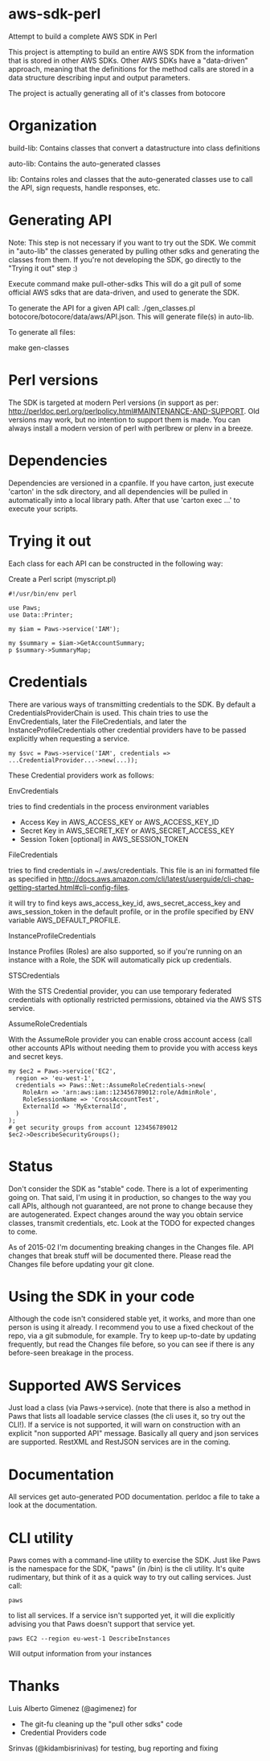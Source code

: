 aws-sdk-perl
============

Attempt to build a complete AWS SDK in Perl

This project is attempting to build an entire AWS SDK from the information
that is stored in other AWS SDKs. Other AWS SDKs have a "data-driven" approach,
meaning that the definitions for the method calls are stored in a data structure
describing input and output parameters.

The project is actually generating all of it's classes from botocore

Organization
============

build-lib: Contains classes that convert a datastructure into class definitions

auto-lib: Contains the auto-generated classes

lib: Contains roles and classes that the auto-generated classes use to call the API,
sign requests, handle responses, etc.

Generating API
============

Note: This step is not necessary if you want to try out the SDK. We commit in "auto-lib"
the classes generated by pulling other sdks and generating the classes from them. If you're
not developing the SDK, go directly to the "Trying it out" step :)

Execute command make pull-other-sdks This will do a git pull of some official AWS sdks
that are data-driven, and used to generate the SDK.

To generate the API for a given API call: ./gen_classes.pl botocore/botocore/data/aws/API.json.
This will generate file(s) in auto-lib.

To generate all files:

make gen-classes

Perl versions
============

The SDK is targeted at modern Perl versions (in support as per: http://perldoc.perl.org/perlpolicy.html#MAINTENANCE-AND-SUPPORT. 
Old versions may work, but no intention to support them is made. You can always install a modern version of perl with perlbrew or
plenv in a breeze.

Dependencies
============

Dependencies are versioned in a cpanfile. If you have carton, just execute 'carton' in the sdk directory, and all dependencies
will be pulled in automatically into a local library path. After that use 'carton exec ...' to execute your scripts.

Trying it out
============

Each class for each API can be constructed in the following way:

Create a Perl script (myscript.pl)

```
#!/usr/bin/env perl

use Paws;
use Data::Printer;

my $iam = Paws->service('IAM');

my $summary = $iam->GetAccountSummary;
p $summary->SummaryMap;
```

Credentials
============

There are various ways of transmitting credentials to the SDK. By default a 
CredentialsProviderChain is used. This chain tries to use the EnvCredentials, later the 
FileCredentials, and later the InstanceProfileCredentials other credential providers have
to be passed explicitly when requesting a service.

```
my $svc = Paws->service('IAM', credentials => ...CredentialProvider...->new(...));
```

These Credential providers work as follows:

EnvCredentials

tries to find credentials in the process environment variables
 - Access Key in AWS_ACCESS_KEY or AWS_ACCESS_KEY_ID
 - Secret Key in AWS_SECRET_KEY or AWS_SECRET_ACCESS_KEY
 - Session Token [optional] in AWS_SESSION_TOKEN

FileCredentials

tries to find credentials in ~/.aws/credentials. This file is an ini formatted file
as specified in http://docs.aws.amazon.com/cli/latest/userguide/cli-chap-getting-started.html#cli-config-files.

it will try to find keys aws_access_key_id, aws_secret_access_key and aws_session_token in the default profile,
or in the profile specified by ENV variable AWS_DEFAULT_PROFILE.

InstanceProfileCredentials

Instance Profiles (Roles) are also supported, so if you're running on an 
instance with a Role, the SDK will automatically pick up credentials. 

STSCredentials

With the STS Credential provider, you can use temporary federated credentials with 
optionally restricted permissions, obtained via the AWS STS service.

AssumeRoleCredentials

With the AssumeRole provider you can enable cross account access (call other accounts
APIs without needing them to provide you with access keys and secret keys.

```
my $ec2 = Paws->service('EC2',
  region => 'eu-west-1', 
  credentials => Paws::Net::AssumeRoleCredentials->new(
    RoleArn => 'arn:aws:iam::123456789012:role/AdminRole',
    RoleSessionName => 'CrossAccountTest',
    ExternalId => 'MyExternalId',
  )
);
# get security groups from account 123456789012
$ec2->DescribeSecurityGroups();
```

Status
================

Don't consider the SDK as "stable" code. There is a lot of experimenting going on. That said,
I'm using it in production, so changes to the way you call APIs, although not guaranteed, are
not prone to change because they are autogenerated. Expect changes around the way you obtain
service classes, transmit credentials, etc. Look at the TODO for expected changes to come.

As of 2015-02 I'm documenting breaking changes in the Changes file. API changes that break stuff
will be documented there. Please read the Changes file before updating your git clone.

Using the SDK in your code
================

Although the code isn't considered stable yet, it works, and more than one person is using it 
already. I recommend you to use a fixed checkout of the repo, via a git submodule, for example. 
Try to keep up-to-date by updating frequently, but read the Changes file before, so you can see 
if there is any before-seen breakage in the process.

Supported AWS Services
================

Just load a class (via Paws->service). (note that there is also a method in Paws that lists all
loadable service classes (the cli uses it, so try out the CLI!). If a service is not supported,
it will warn on construction with an explicit "non supported API" message. Basically all query and
json services are supported. RestXML and RestJSON services are in the coming.

Documentation
================
All services get auto-generated POD documentation. perldoc a file to take a look at the documentation.

CLI utility
================
Paws comes with a command-line utility to exercise the SDK. Just like Paws is the namespace
for the SDK, "paws" (in /bin) is the cli utility. It's quite rudimentary, but think of it as
a quick way to try out calling services. Just call:

```
paws
```

to list all services. If a service isn't supported yet, it will die explicitly advising you that
Paws doesn't support that service yet.

```
paws EC2 --region eu-west-1 DescribeInstances
```

Will output information from your instances

Thanks
================
Luis Alberto Gimenez (@agimenez) for 
 - The git-fu cleaning up the "pull other sdks" code
 - Credential Providers code

Srinvas (@kidambisrinivas) for testing, bug reporting and fixing

